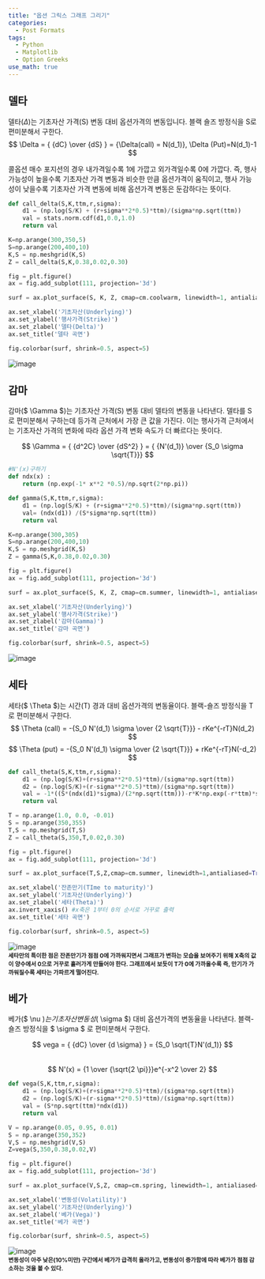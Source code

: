 ```yaml
---
title: "옵션 그릭스 그래프 그리기"
categories:
  - Post Formats
tags:
  - Python
  - Matplotlib
  - Option Greeks
use_math: true
---
```

## 델타
델타($\Delta$)는 기초자산 가격(S) 변동 대비 옵션가격의 변동입니다. 블랙 숄즈 방정식을 S로 편미분해서 구한다.
$$ \Delta = { {dC} \over {dS} } = {\Delta(call) = N(d_1)}, \Delta (Put)=N(d_1)-1 $$

콜옵션 매수 포지션의 경우 내가격일수록 1에 가깝고 외가격일수록 0에 가깝다. 즉, 행사 가능성이 높을수록 기초자산 가격 변동과 비슷한 만큼 옵션가격이 움직이고, 행사 가능성이 낮을수록 기초자산 가격 변동에 비해 옵션가격 변동은 둔감하다는 뜻이다.

```python
def call_delta(S,K,ttm,r,sigma):
    d1 = (np.log(S/K) + (r+sigma**2*0.5)*ttm)/(sigma*np.sqrt(ttm))
    val = stats.norm.cdf(d1,0.0,1.0)
    return val

K=np.arange(300,350,5)
S=np.arange(200,400,10)
K,S = np.meshgrid(K,S)
Z = call_delta(S,K,0.38,0.02,0.30)

fig = plt.figure()
ax = fig.add_subplot(111, projection='3d')

surf = ax.plot_surface(S, K, Z, cmap=cm.coolwarm, linewidth=1, antialiased=True, alpha=0.8)

ax.set_xlabel('기초자산(Underlying)')
ax.set_ylabel('행사가격(Strike)')
ax.set_zlabel('델타(Delta)')
ax.set_title('델타 곡면')

fig.colorbar(surf, shrink=0.5, aspect=5)
```
![image](https://user-images.githubusercontent.com/56333934/87279630-0b7a0380-c52c-11ea-83fc-5e7c3176de70.png)

## 감마
감마($ \Gamma $)는 기초자산 가격(S) 변동 대비 델타의 변동을 나타낸다. 델타를 S로 편미분해서 구하는데 등가격 근처에서 가장 큰 값을 가진다. 이는 행사가격 근처에서는 기초자산 가격의 변화에 따라 옵션 가격 변화 속도가 더 빠르다는 뜻이다.

$$ \Gamma = { {d^2C} \over {dS^2} } = { {N'(d_1)} \over {S_0 \sigma \sqrt{T}}} $$

```python
#N'(x)구하기
def ndx(x) :
    return (np.exp(-1* x**2 *0.5)/np.sqrt(2*np.pi))

def gamma(S,K,ttm,r,sigma):
    d1 = (np.log(S/K) + (r+sigma**2*0.5)*ttm)/(sigma*np.sqrt(ttm))
    val= (ndx(d1)) /(S*sigma*np.sqrt(ttm))
    return val

K=np.arange(300,305)
S=np.arange(200,400,10)
K,S = np.meshgrid(K,S)
Z = gamma(S,K,0.38,0.02,0.30)

fig = plt.figure()
ax = fig.add_subplot(111, projection='3d')

surf = ax.plot_surface(S, K, Z, cmap=cm.summer, linewidth=1, antialiased=True, alpha=0.8)

ax.set_xlabel('기초자산(Underlying)')
ax.set_ylabel('행사가격(Strike)')
ax.set_zlabel('감마(Gamma)')
ax.set_title('감마 곡면')

fig.colorbar(surf, shrink=0.5, aspect=5)
```
![image](https://user-images.githubusercontent.com/56333934/87280486-27ca7000-c52d-11ea-8e26-90b23f6f7f84.png)

## 세타
세타($ \Theta $)는 시간(T) 경과 대비 옵션가격의 변동율이다. 블랙-숄즈 방정식을 T로 편미분해서 구한다.   
$$ \Theta (call) = -{S_0 N'(d_1) \sigma \over {2 \sqrt{T}}} - rKe^{-rT}N(d_2) $$
$$ \Theta (put) = -{S_0 N'(d_1) \sigma \over {2 \sqrt{T}}} + rKe^{-rT}N(-d_2) $$

```python
def call_theta(S,K,ttm,r,sigma):
    d1 = (np.log(S/K)+(r+sigma**2*0.5)*ttm)/(sigma*np.sqrt(ttm))
    d2 = (np.log(S/K)+(r-sigma**2*0.5)*ttm)/(sigma*np.sqrt(ttm))
    val = -1*((S*(ndx(d1)*sigma)/(2*np.sqrt(ttm)))-r*K*np.exp(-r*ttm)*stats.norm.cdf(d2,0.0,1.0))
    return val

T = np.arange(1.0, 0.0, -0.01)
S = np.arange(350,355)
T,S = np.meshgrid(T,S)
Z = call_theta(S,350,T,0.02,0.30)

fig = plt.figure()
ax = fig.add_subplot(111, projection='3d')

surf = ax.plot_surface(T,S,Z,cmap=cm.summer, linewidth=1,antialiased=True, alpha=0.8)

ax.set_xlabel('잔존만기(TIme to maturity)')
ax.set_ylabel('기초자산(Underlying)')
ax.set_zlabel('세타(Theta)')
ax.invert_xaxis() #x축은 1부터 0의 순서로 거꾸로 출력
ax.set_title('세타 곡면')

fig.colorbar(surf, shrink=0.5, aspect=5)  
```
![image](https://user-images.githubusercontent.com/56333934/87281201-f1d9bb80-c52d-11ea-86bd-5589ca68fc3f.png)   
<small>**세타만의 특이한 점은 잔존만기가 점점 0에 가까워지면서 그래프가 변하는 모습을 보여주기 위해 X축의 값이 양수에서 0으로 거꾸로 흘러가게 만들어야 한다. 그래프에서 보듯이 T가 0에 가까울수록 즉, 만기가 가까워질수록 세타는 가파르게 떨어진다.**</small>   

## 베가
베가($ \nu $) 는 기초자산 변동성($ \sigma $) 대비 옵션가격의 변동율을 나타낸다. 블랙-숄즈 방정식을 $ \sigma $ 로 편미분해서 구한다.

$$ vega = { {dC} \over {d \sigma} } = {S_0 \sqrt{T}N'(d_1)} $$<br>
$$ N'(x) = {1 \over {\sqrt{2 \pi}}}e^{-x^2 \over 2} $$

```python
def vega(S,K,ttm,r,sigma):
    d1 = (np.log(S/K)+(r+sigma**2*0.5)*ttm)/(sigma*np.sqrt(ttm))
    d2 = (np.log(S/K)+(r-sigma**2*0.5)*ttm)/(sigma*np.sqrt(ttm))
    val = (S*np.sqrt(ttm)*ndx(d1))
    return val

V = np.arange(0.05, 0.95, 0.01)
S = np.arange(350,352)
V,S = np.meshgrid(V,S)
Z=vega(S,350,0.38,0.02,V)

fig = plt.figure()
ax = fig.add_subplot(111, projection='3d')

surf = ax.plot_surface(V,S,Z, cmap=cm.spring, linewidth=1, antialiased=True, alpha=0.8)

ax.set_xlabel('변동성(Volatility)')
ax.set_ylabel('기초자산(Underlying)')
ax.set_zlabel('베가(Vega)')
ax.set_title('베가 곡면')

fig.colorbar(surf, shrink=0.5, aspect=5)
```
![image](https://user-images.githubusercontent.com/56333934/87282163-f2bf1d00-c52e-11ea-93f9-5be541a251e2.png)   
<small>**변동성이 아주 낮은(10%미만) 구간에서 베가가 급격히 올라가고, 변동성이 증가함에 따라 베가가 점점 감소하는 것을 볼 수 있다.**</small>
